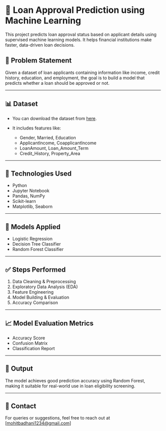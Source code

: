 # 🏦 Loan Approval Prediction using Machine Learning

This project predicts loan approval status based on applicant details using supervised machine learning models. It helps financial institutions make faster, data-driven loan decisions.

## 📌 Problem Statement

Given a dataset of loan applicants containing information like income, credit history, education, and employment, the goal is to build a model that predicts whether a loan should be approved or not.

---

## 📊 Dataset

* You can download the dataset from [here](https://drive.google.com/file/d/1LIvIdqdHDFEGnfzIgEh4L6GFirzsE3US/view).
* It includes features like:

  * Gender, Married, Education
  * ApplicantIncome, CoapplicantIncome
  * LoanAmount, Loan\_Amount\_Term
  * Credit\_History, Property\_Area

---

## 🔧 Technologies Used

* Python
* Jupyter Notebook
* Pandas, NumPy
* Scikit-learn
* Matplotlib, Seaborn

---

## 🧐 Models Applied

* Logistic Regression
* Decision Tree Classifier
* Random Forest Classifier

---

## ✅ Steps Performed

1. Data Cleaning & Preprocessing
2. Exploratory Data Analysis (EDA)
3. Feature Engineering
4. Model Building & Evaluation
5. Accuracy Comparison

---

## 📈 Model Evaluation Metrics

* Accuracy Score
* Confusion Matrix
* Classification Report

---

## 📌 Output

The model achieves good prediction accuracy using Random Forest, making it suitable for real-world use in loan eligibility screening.

---

## 📨 Contact

For queries or suggestions, feel free to reach out at \[[mohitbadhani1234@gmail.com](mailto:mohitbadhani1234@gmail.com)]
